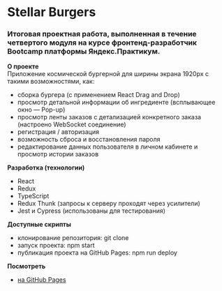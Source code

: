 # Stellar Burgers

### Итоговая проектная работа, выполненная в течение четвертого модуля на курсе фронтенд-разработчик Bootcamp платформы Яндекс.Практикум.

**О проекте**  
Приложение космической бургерной для ширины экрана 1920px с такими возможностями, как:
* сборка бургера (с применением React Drag and Drop)
* просмотр детальной информации об ингредиенте (всплывающее окно — Pop-up)
* просмотр ленты заказов с детализацией конкретного заказа (настроено WebSocket соединение)
* регистрация / авторизация
* возможность сброса и восстановления пароля
* редактирование данных пользователя в личном кабинете и просмотр истории заказов

**Разработка (технологии)**
* React
* Redux
* TypeScript
* Redux Thunk (запросы к серверу проходят через усилители)
* Jest и Cypress (использованы для тестирования)

**Доступные скрипты**
* клонирование репозитория: git clone
* запуск проекта: npm start
* публикация проекта на GitHub Pages: npm run deploy

**Посмотреть**
* [на GitHub Pages](https://pavelatr111.github.io/react-burger/)